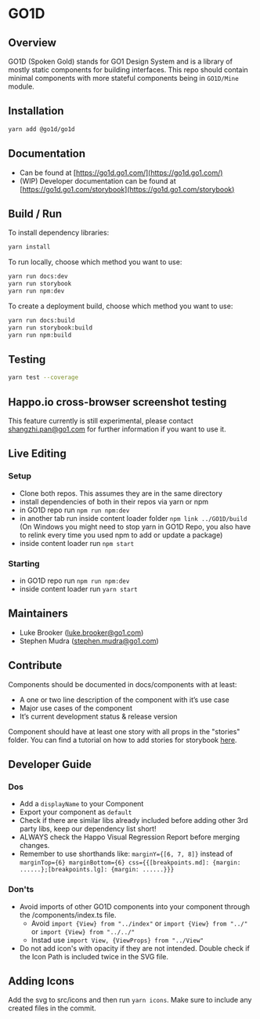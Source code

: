 # GO1D

## Overview

GO1D (Spoken Gold) stands for GO1 Design System and is a library of mostly static components for building interfaces. This repo should contain minimal components with more stateful components being in `GO1D/Mine` module.

## Installation

```sh
yarn add @go1d/go1d
```

## Documentation

- Can be found at [https://go1d.go1.com/](https://go1d.go1.com/)
- (WIP) Developer documentation can be found at [https://go1d.go1.com/storybook](https://go1d.go1.com/storybook)

## Build / Run

To install dependency libraries:

```sh
yarn install
```

To run locally, choose which method you want to use:

```sh
yarn run docs:dev
yarn run storybook
yarn run npm:dev
```

To create a deployment build, choose which method you want to use:

```sh
yarn run docs:build
yarn run storybook:build
yarn run npm:build
```

## Testing
```sh
yarn test --coverage
```

## Happo.io cross-browser screenshot testing

This feature currently is still experimental, please contact shangzhi.pan@go1.com for further information if you want to use it.

## Live Editing

### Setup

- Clone both repos. This assumes they are in the same directory
- install dependencies of both in their repos via yarn or npm
- in GO1D repo run `npm run npm:dev`
- in another tab run inside content loader folder `npm link ../GO1D/build` (On Windows you might need to stop yarn in GO1D Repo, you also have to relink every time you used npm to add or update a package)
- inside content loader run `npm start`

### Starting

- in GO1D repo run `npm run npm:dev`
- inside content loader run `yarn start`

## Maintainers

* Luke Brooker (luke.brooker@go1.com)
* Stephen Mudra (stephen.mudra@go1.com)

## Contribute

Components should be documented in docs/components with at least:

* A one or two line description of the component with it’s use case
* Major use cases of the component
* It’s current development status & release version

Component should have at least one story with all props in the "stories" folder. You can find a tutorial on how to add stories for storybook [here](https://storybook.js.org/docs/guides/guide-react/). 

## Developer Guide

### Dos

- Add a `displayName` to your Component
- Export your component as `default`
- Check if there are similar libs already included before adding other 3rd party libs, keep our dependency list short!
- ALWAYS check the Happo Visual Regression Report before merging changes.
- Remember to use shorthands like: `marginY={[6, 7, 8]}` instead of `marginTop={6} marginBottom={6} css={{[breakpoints.md]: {margin: ......};[breakpoints.lg]: {margin: ......}}}` 

### Don'ts

- Avoid imports of other GO1D components into your component through the /components/index.ts file. 
    - Avoid `import {View} from "../index"` or `import {View} from "../"`   or `import {View} from "../../"`
    - Instad use `import View, {ViewProps} from "../View"`
- Do not add icon's with opacity if they are not intended. Double check if the Icon Path is included twice in the SVG file.

## Adding Icons

Add the svg to src/icons and then run `yarn icons`. Make sure to include any created files in the commit.

